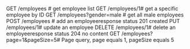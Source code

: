 GET       /employees                    # get employee list
GET       /employees/1# get a specific employee by ID
GET       /employees?gender=male        # get all male employees
POST      /employees                    # add an employeeresponse status 201 created
PUT       /employees/1# update an employee
DELETE    /employees/1# delete an employeeresponse status 204 no content
GET       /employees?page=1&pageSize=5# Page query, page equals 1, pageSize equals 5